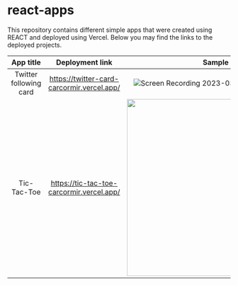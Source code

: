 # react-apps

This repository contains different simple apps that were created using REACT and deployed using Vercel.
Below you may find the links to the deployed projects.


| App title  | Deployment link  | Sample |
| :-------------:  | :-------------: | :-------------: |
| Twitter following card  | https://twitter-card-carcormir.vercel.app/  | ![Screen Recording 2023-03-13 at 2 50 01 PM](https://user-images.githubusercontent.com/28289997/224721906-b081d06e-2fff-42ec-a6af-bbb297bacfbb.gif) |
| Tic-Tac-Toe | https://tic-tac-toe-carcormir.vercel.app/ | <img src="https://user-images.githubusercontent.com/28289997/225319849-9f08d08f-631a-43f7-a349-5f4b867bfe2c.gif" width="400" /> |
